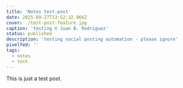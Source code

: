 ```yaml
---
title: 'Notes test-post'
date: 2025-09-27T13:52:32.966Z
cover: ./test-post-feature.jpg
caption: 'testing © Juan B. Rodriguez'
status: published
description: 'testing social posting automation - please ignore'
pixelfed: ''
tags:
  - notes
  - test
---
```


This is just a test post.

